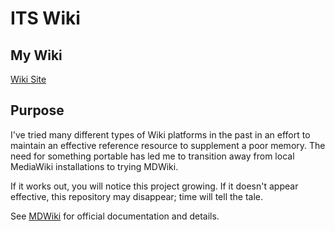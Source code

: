 ITS Wiki
========

## My Wiki

[Wiki Site](http://Cashiuus.github.io/mywiki)

## Purpose

I've tried many different types of Wiki platforms in the past in an effort to maintain an
effective reference resource to supplement a poor memory. The need for something portable
has led me to transition away from local MediaWiki installations to trying MDWiki.

If it works out, you will notice this project growing. If it doesn't appear effective, this
repository may disappear; time will tell the tale.












See [MDWiki](http://www.mdwiki.info/) for official documentation and details.
